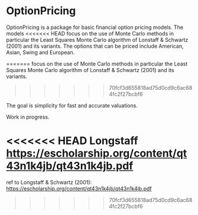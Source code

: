 # OptionPricing

OptionPricing is a package for basic financial option pricing models. The models
<<<<<<< HEAD
focus on the use of Monte Carlo methods in particular the Least Squares Monte 
Carlo algorithm of Lonstaff & Schwartz (2001) and its variants. The options that can be priced include American, Asian, Swing and European.

=======
focus on the use of Monte Carlo methods in particular the Least Squares Monte Carlo algorithm of Lonstaff & Schwartz (2001) and its variants. 
>>>>>>> 70fcf3d655818ad75d0cd9c6ac684fc2f27bcbf6

The goal is simplicity for fast and accurate valuations.

Work in progress. 

<<<<<<< HEAD
Longstaff
https://escholarship.org/content/qt43n1k4jb/qt43n1k4jb.pdf
=======
ref to Longstaff & Schwartz (2001): https://escholarship.org/content/qt43n1k4jb/qt43n1k4jb.pdf
>>>>>>> 70fcf3d655818ad75d0cd9c6ac684fc2f27bcbf6
